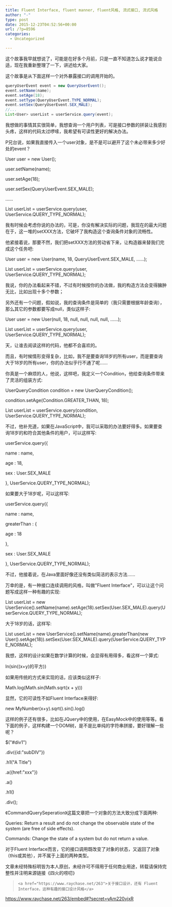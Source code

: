 ```yaml
---
title: Fluent Interface, fluent manner, fluent风格, 流式接口, 流式风格
author: "-"
type: post
date: 2015-12-23T04:52:56+00:00
url: /?p=8596
categories:
  - Uncategorized

---
```

这个故事我早就想说了，可能是在好多个月前，只是一直不知道怎么说才能说合适，现在我重新整理了一下，讲述给大家。

这个故事是从下面这样一个对外暴露接口的调用开始的。

```java
queryUserEvent event = new QueryUserEvent();
event.setName(name);
event.setAge(18);
event.setType(QueryUserEvent.TYPE_NORMAL);
event.setSex(QueryUserEvent.SEX_MALE);
//...
List<User> userList = userService.query(event);
```

我想做的事情其实很简单，我想查询一个用户列表，可是接口参数的拼装让我感到头疼，这样的代码太过啰嗦，我希望有可读性更好的解决办法。

P兄台说，如果我直接传入一个user对象，是不是可以避开了这个未必带来多少好处的event？

User user = new User();
  
user.setName(name);
  
user.setAge(18);
  
user.setSex(QueryUserEvent.SEX_MALE);
  
……
  
List<User> userList = userService.query(user, UserService.QUERY_TYPE_NORMAL);
  
我有时候会考虑你说的办法的，可是，你没有解决实际的问题，我现在的最大问题在于，这一堆的setXXX方法，它破坏了我构造这个查询条件对象的流畅性。

他紧接着说，那要不然，我们把setXXX方法的劳动省下来，让构造器来替我们完成这个任务吧: 

User user = new User(name, 18, QueryUserEvent.SEX_MALE, ……);
  
List<User> userList = userService.query(user, UserService.QUERY_TYPE_NORMAL);
  
我说，你的办法看起来不错，不过有时候按你的办法做，我的构造方法会变得臃肿无比，比如出现十多个参数；

另外还有一个问题，假如说，我的查询条件是简单的（我只需要根据年龄查询），那么其它的参数都要写成null，类似这样子: 

User user = new User(null, 18, null, null, null, null, ……);
  
List<User> userList = userService.query(user, UserService.QUERY_TYPE_NORMAL);
  
天，让谁去阅读这样的代码，他都不会喜欢的。

而且，有时候情形变得复杂，比如，我不是要查询18岁的所有user，而是要查询大于18岁的所有user，你的办法似乎行不通了呢……

你真是一个麻烦的人，他说，这样吧，我定义一个Condition，他给查询条件带来了灵活的组装方式: 

UserQueryCondition condition = new UserQueryCondition();
  
condition.setAge(Condition.GREATER_THAN, 18);
  
List<User> userList = userService.query(condition, UserService.QUERY_TYPE_NORMAL);
  
不过，他补充道，如果在JavaScript中，我可以采取的办法要好得多。如果要查询18岁的和符合其他条件的用户，可以这样写: 

userService.query({
  
name : name,
  
age : 18,
  
sex : User.SEX_MALE
  
}, UserService.QUERY_TYPE_NORMAL);
  
如果要大于18岁呢，可以这样写: 

userService.query({
  
name : name,
  
greaterThan : {
  
age : 18
  
},
  
sex : User.SEX_MALE
  
}, UserService.QUERY_TYPE_NORMAL);
  
不过，他接着说，在Java里面好像还没有类似简洁的表示方法……

万幸的是，有一种接口连续调用的风格，叫做"Fluent Interface"，可以让这个问题写成这样一种有趣的实现: 

List<User> userList = new UserService().setName(name).setAge(18).setSex(User.SEX_MALE).query(UserService.QUERY_TYPE_NORMAL);
  
大于18岁的话，这样写: 

List<User> userList = new UserService().setName(name).greaterThan(new User().setAge(18)).setSex(User.SEX_MALE).query(UserService.QUERY_TYPE_NORMAL);
  
我想，这样的设计如果在数学计算的时候，会显得有用得多，看这样一个算式: 

ln(sin((x+y)的平方))
  
如果用传统的方式来实现的话，应该类似这样子: 

Math.log(Math.sin(Math.sqrt(x + y)))
  
显然，它的可读性不如Fluent Interface来得好: 

new MyNumber(x+y).sqrt().sin().log()
  
这样的例子还有很多，比如在JQuery中的使用，在EasyMock中的使用等等。看下面的例子，这样构建一个DOM树，是不是比单纯的字符串拼接，要好理解一些呢？

$("#div1")
  
.div({id:"subDIV"})
  
.h1("A Title")
  
.a({href:"xxx"})
  
.a()
  
.h1()
  
.div();
  
《CommandQuerySeperation》这篇文章把一个对象的方法大致分成下面两种: 

Queries: Return a result and do not change the observable state of the system (are free of side effects).

Commands: Change the state of a system but do not return a value.

对于Fluent Interface而言，它的接口调用既改变了对象的状态，又返回了对象（this或其他），并不属于上面的两种类型。

文章未经特殊标明皆为本人原创，未经许可不得用于任何商业用途，转载请保持完整性并注明来源链接《四火的唠叨》

<blockquote class="wp-embedded-content" data-secret="yAm220vjxR">
  
    <a href="https://www.raychase.net/263">关于接口设计，还有 Fluent Interface，这种有趣的接口设计风格</a>
  
</blockquote>

https://www.raychase.net/263/embed#?secret=yAm220vjxR